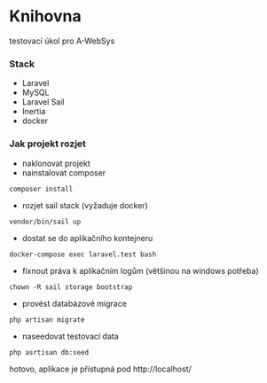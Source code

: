 # Knihovna
testovací úkol pro A-WebSys

### Stack
 - Laravel
 - MySQL
 - Laravel Sail
 - Inertia
 - docker


### Jak projekt rozjet
 - naklonovat projekt
 - nainstalovat composer
```
composer install
```
 - rozjet sail stack (vyžaduje docker)
```
vendor/bin/sail up
```
 - dostat se do aplikačního kontejneru
```
docker-compose exec laravel.test bash
```
 - fixnout práva k aplikačním logům (většinou na windows potřeba)
```
chown -R sail storage bootstrap
```
 - provést databázové migrace
```
php artisan migrate
```
 - naseedovat testovací data
```
php asrtisan db:seed
```

hotovo, aplikace je přístupná pod http://localhost/
